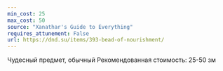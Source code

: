 ```yaml
---
min_cost: 25
max_cost: 50
source: "Xanathar's Guide to Everything"
requires_attunement: False
url: https://dnd.su/items/393-bead-of-nourishment/
---
```


Чудесный предмет, обычный
Рекомендованная стоимость: 25-50 зм